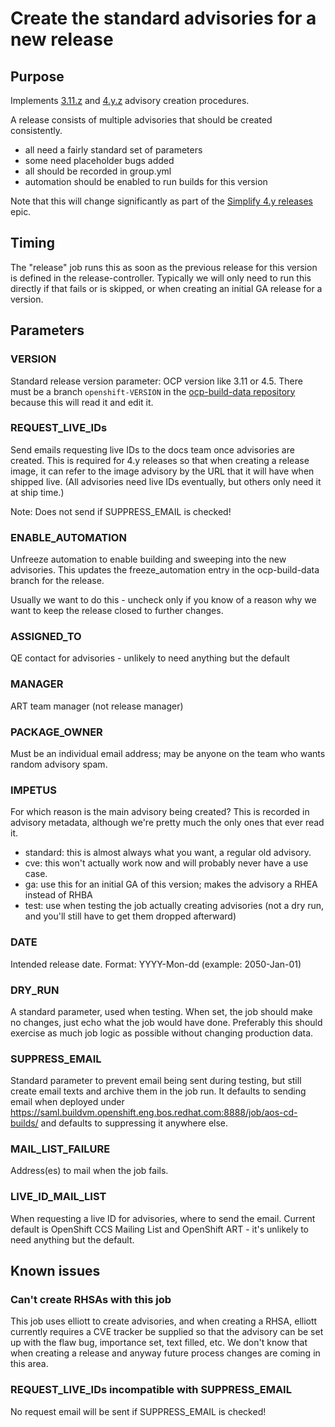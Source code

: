 # Create the standard advisories for a new release

## Purpose

Implements [3.11.z](https://github.com/openshift/art-docs/blob/master/3.11.z.md#create-advisories) and [4.y.z](https://github.com/openshift/art-docs/blob/master/4.y.z-stream.md#create-advisories) advisory creation procedures.

A release consists of multiple advisories that should be created consistently.
* all need a fairly standard set of parameters
* some need placeholder bugs added
* all should be recorded in group.yml
* automation should be enabled to run builds for this version

Note that this will change significantly as part of the [Simplify 4.y releases](https://issues.redhat.com/browse/ART-2055) epic.

## Timing

The "release" job runs this as soon as the previous release for this version is
defined in the release-controller. Typically we will only need to run this
directly if that fails or is skipped, or when creating an initial GA release
for a version.

## Parameters

### VERSION

Standard release version parameter: OCP version like 3.11 or 4.5.
There must be a branch `openshift-VERSION` in the [ocp-build-data repository](https://github.com/openshift/ocp-build-data/branches)
because this will read it and edit it.

### REQUEST\_LIVE\_IDs

Send emails requesting live IDs to the docs team once advisories are created.
This is required for 4.y releases so that when creating a release image,
it can refer to the image advisory by the URL that it will have when shipped live.
(All advisories need live IDs eventually, but others only need it at ship time.)

Note: Does not send if SUPPRESS\_EMAIL is checked!

### ENABLE\_AUTOMATION

Unfreeze automation to enable building and sweeping into the new advisories.
This updates the freeze\_automation entry in the ocp-build-data branch for the
release.

Usually we want to do this - uncheck only if you know of a reason why we want
to keep the release closed to further changes.

### ASSIGNED\_TO

QE contact for advisories - unlikely to need anything but the default

### MANAGER

ART team manager (not release manager)

### PACKAGE\_OWNER

Must be an individual email address; may be anyone on the team who wants random advisory spam.

### IMPETUS

For which reason is the main advisory being created? This is recorded in
advisory metadata, although we're pretty much the only ones that ever read it.

* standard: this is almost always what you want, a regular old advisory.
* cve: this won't actually work now and will probably never have a use case.
* ga: use this for an initial GA of this version; makes the advisory a RHEA instead of RHBA
* test: use when testing the job actually creating advisories (not a dry run, and you'll still have to get them dropped afterward)

### DATE

Intended release date. Format: YYYY-Mon-dd (example: 2050-Jan-01)

### DRY\_RUN

A standard parameter, used when testing.
When set, the job should make no changes, just echo what the job would have done.
Preferably this should exercise as much job logic as possible without changing production data.

### SUPPRESS\_EMAIL

Standard parameter to prevent email being sent during testing, but still create
email texts and archive them in the job run.  It defaults to sending email when
deployed under
https://saml.buildvm.openshift.eng.bos.redhat.com:8888/job/aos-cd-builds/
and defaults to suppressing it anywhere else.

### MAIL\_LIST\_FAILURE

Address(es) to mail when the job fails.

### LIVE\_ID\_MAIL\_LIST

When requesting a live ID for advisories, where to send the email.
Current default is OpenShift CCS Mailing List and OpenShift ART - it's unlikely to need anything but the default.

## Known issues

### Can't create RHSAs with this job

This job uses elliott to create advisories, and when creating a RHSA, elliott
currently requires a CVE tracker be supplied so that the advisory can be set up
with the flaw bug, importance set, text filled, etc.  We don't know that when
creating a release and anyway future process changes are coming in this area.

### REQUEST\_LIVE\_IDs incompatible with SUPPRESS\_EMAIL

No request email will be sent if SUPPRESS\_EMAIL is checked!
